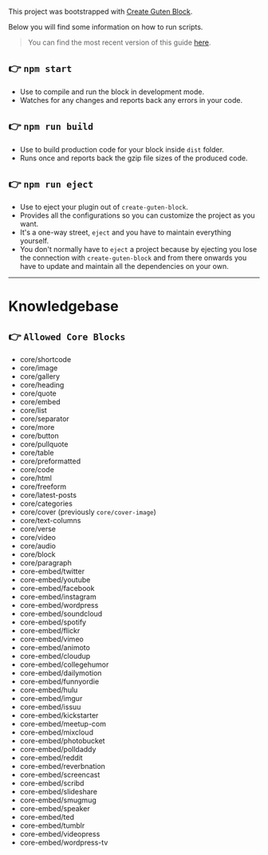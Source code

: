 This project was bootstrapped with [Create Guten Block](https://github.com/ahmadawais/create-guten-block).

Below you will find some information on how to run scripts.

>You can find the most recent version of this guide [here](https://github.com/ahmadawais/create-guten-block).

## 👉  `npm start`
- Use to compile and run the block in development mode.
- Watches for any changes and reports back any errors in your code.

## 👉  `npm run build`
- Use to build production code for your block inside `dist` folder.
- Runs once and reports back the gzip file sizes of the produced code.

## 👉  `npm run eject`
- Use to eject your plugin out of `create-guten-block`.
- Provides all the configurations so you can customize the project as you want.
- It's a one-way street, `eject` and you have to maintain everything yourself.
- You don't normally have to `eject` a project because by ejecting you lose the connection with `create-guten-block` and from there onwards you have to update and maintain all the dependencies on your own.

---

# Knowledgebase

## 👉  `Allowed Core Blocks`

- core/shortcode
- core/image
- core/gallery
- core/heading
- core/quote
- core/embed
- core/list
- core/separator
- core/more
- core/button
- core/pullquote
- core/table
- core/preformatted
- core/code
- core/html
- core/freeform
- core/latest-posts
- core/categories
- core/cover (previously `core/cover-image`)
- core/text-columns
- core/verse
- core/video
- core/audio
- core/block
- core/paragraph
- core-embed/twitter
- core-embed/youtube
- core-embed/facebook
- core-embed/instagram
- core-embed/wordpress
- core-embed/soundcloud
- core-embed/spotify
- core-embed/flickr
- core-embed/vimeo
- core-embed/animoto
- core-embed/cloudup
- core-embed/collegehumor
- core-embed/dailymotion
- core-embed/funnyordie
- core-embed/hulu
- core-embed/imgur
- core-embed/issuu
- core-embed/kickstarter
- core-embed/meetup-com
- core-embed/mixcloud
- core-embed/photobucket
- core-embed/polldaddy
- core-embed/reddit
- core-embed/reverbnation
- core-embed/screencast
- core-embed/scribd
- core-embed/slideshare
- core-embed/smugmug
- core-embed/speaker
- core-embed/ted
- core-embed/tumblr
- core-embed/videopress
- core-embed/wordpress-tv